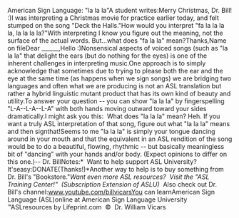 American Sign Language: "la 
		la la"A student writes:Merry Christmas, Dr. Bill! :)I was interpreting a Christmas movie for practice earlier today, 
				and felt stumped on the song "Deck the Halls."How would you interpret "fa la la la la, la la la la?"With interpreting I know you figure out the meaning, not the 
				surface of the actual words. But...what does "fa la la" mean?Thanks,Name on fileDear ______,Hello :)Nonsensical aspects of voiced songs (such as "la la la" that delight the 
	ears (but do nothing for the eyes) is one of the inherent challenges in 
	interpreting music.One approach is to simply acknowledge that sometimes due to trying to please 
	both the ear and the eye at the same time (as happens when we sign songs) we 
	are bridging two languages and often what we are producing is not an ASL 
	translation but rather a hybrid linguistic mutant product that has its own 
	kind of beauty and utility.To answer your question -- you can show "la la la" by fingerspelling 
	"L-A--L-A--L-A" with both hands moving outward toward your sides 
	dramatically.I might ask you this:  What does "la la la" mean? Heh. If you want a truly 
	ASL interpretation of that song, figure out what "la la la" means and then 
	signthat!Seems to me "la la la" is simply your tongue dancing around in your mouth 
	and that the equivalent in an ASL rendition of the song would be to do a 
	beautiful, flowing, rhythmic -- but basically meaningless bit of "dancing" 
	with your hands and/or body. (Expect opinions to differ on this one.)-- Dr. BillNotes:* 
Want to help support ASL University?  It'seasy:DONATE(Thanks!)*Another way to help is to buy something from Dr. Bill's "Bookstore."*Want even more ASL resources?  Visit the "ASL Training Center!"  (Subscription 
Extension of ASLU)*  Also check out Dr. Bill's channel:www.youtube.com/billvicarsYou can learnAmerican Sign Language (ASL)online at American Sign Language University ™ASLresources by Lifeprint.com  ©  Dr. William Vicars